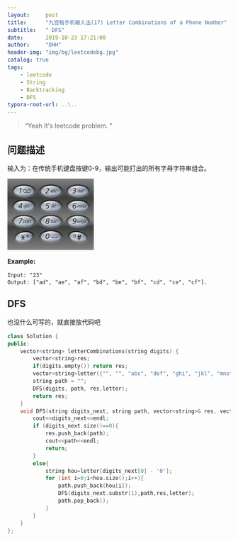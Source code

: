 ```yaml
---
layout:     post
title:      "九宫格手机输入法(17) Letter Combinations of a Phone Number"
subtitle:   " DFS"
date:       2019-10-23 17:21:00
author:     "DHH"
header-img: "img/bg/leetcodebg.jpg"
catalog: true
tags:
    - leetcode
    - String
    - Backtracking
    - DFS
typora-root-url: ..\..
---
```


> “Yeah It's leetcode problem. ”

## 问题描述

输入为：在传统手机键盘按键0-9，输出可能打出的所有字母字符串组合。

![17-description](/img/leetcode/17-description.png)

**Example:**

```
Input: "23"
Output: ["ad", "ae", "af", "bd", "be", "bf", "cd", "ce", "cf"].
```

## DFS
也没什么可写的，就直接放代码吧

```c++
class Solution {
public:
    vector<string> letterCombinations(string digits) {
        vector<string>res;
        if(digits.empty()) return res;
        vector<string>letter({"", "", "abc", "def", "ghi", "jkl", "mno", "pqrs", "tuv", "wxyz"});
        string path = "";
        DFS(digits, path, res,letter);
        return res;
    }
    void DFS(string digits_next, string path, vector<string>& res, vector<string> letter){
        cout<<digits_next<<endl;
        if (digits_next.size()==0){
            res.push_back(path);
            cout<<path<<endl;
            return;
        }
        else{
            string hou=letter[digits_next[0] - '0'];
            for (int i=0;i<hou.size();i++){
                path.push_back(hou[i]);
                DFS(digits_next.substr(1),path,res,letter);
                path.pop_back();
            }
        }
    }
};
```


